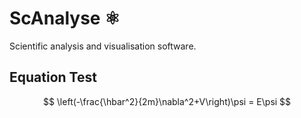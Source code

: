 # ScAnalyse ⚛️
Scientific analysis and visualisation software.

## Equation Test
$$
\left(-\frac{\hbar^2}{2m}\nabla^2+V\right)\psi = E\psi
$$
